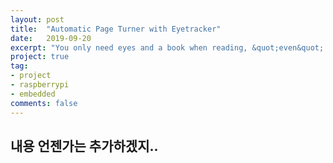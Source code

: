 ```yaml
---
layout: post
title:  "Automatic Page Turner with Eyetracker"
date:   2019-09-20
excerpt: "You only need eyes and a book when reading, &quot;even&quot; with the use of your hands."
project: true
tag:
- project 
- raspberrypi
- embedded
comments: false
---
```


## 내용 언젠가는 추가하겠지..
